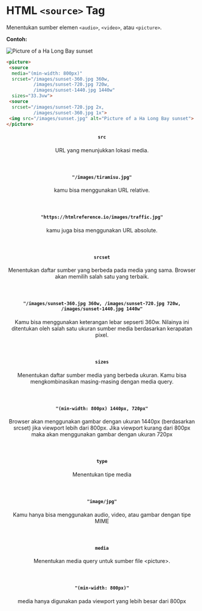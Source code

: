 # HTML `<source>` Tag

Menentukan sumber elemen `<audio>`, `<video>`, atau `<picture>`.

<div class="example">
	<p class="example__label"><strong>Contoh:</strong></p>
	<div class="example__preview">
<picture>
 <source
  media="(min-width: 800px)"
  srcset="/images/sunset-360.jpg 360w,
          /images/sunset-720.jpg 720w,
          /images/sunset-1440.jpg 1440w"
  sizes="33.3vw">
 <source
  srcset="/images/sunset-720.jpg 2x,
          /images/sunset-360.jpg 1x">
 <img src="/images/sunset.jpg" alt="Picture of a Ha Long Bay sunset">
</picture>
	</div>
</div>

```html
<picture>
 <source
  media="(min-width: 800px)"
  srcset="/images/sunset-360.jpg 360w,
          /images/sunset-720.jpg 720w,
          /images/sunset-1440.jpg 1440w"
  sizes="33.3vw">
 <source
  srcset="/images/sunset-720.jpg 2x,
          /images/sunset-360.jpg 1x">
 <img src="/images/sunset.jpg" alt="Picture of a Ha Long Bay sunset">
</picture>
```

<article class="attribute attribute--required">
	<header class="attribute__header">
		<h4 class="attribute__name">
			<code class="attribute__tag">src</code>
		</h4>
		<div class="attribute__desc">
			<p>URL yang menunjukkan lokasi media.</p>
		</div>
	</header>
	<div class="attribute__values">
		<article class="attribute__value">
			<header class="attribute__value-header">
				<h4 class="attribute__value-title">
					<code class="attribute__value-tag">"/images/tiramisu.jpg"</code>
				</h4>
				<div class="attribute__value-desc">
					<p>kamu bisa menggunakan URL relative.</p>
				</div>
			</header>
		</article>
        <article class="attribute__value">
			<header class="attribute__value-header">
				<h4 class="attribute__value-title">
					<code class="attribute__value-tag">"https://htmlreference.io/images/traffic.jpg"</code>
				</h4>
				<div class="attribute__value-desc">
					<p>kamu juga bisa menggunakan URL absolute.</p>
				</div>
			</header>
		</article>
	</div>
</article>
<article class="attribute attribute--required">
	<header class="attribute__header">
		<h4 class="attribute__name">
			<code class="attribute__tag">srcset</code>
		</h4>
		<div class="attribute__desc">
			<p>Menentukan daftar sumber yang berbeda pada media yang sama. Browser akan memilih salah satu yang terbaik.</p>
		</div>
	</header>
	<div class="attribute__values">
		<article class="attribute__value">
			<header class="attribute__value-header">
				<h4 class="attribute__value-title">
					<code class="attribute__value-tag">"/images/sunset-360.jpg 360w, /images/sunset-720.jpg 720w, /images/sunset-1440.jpg 1440w"</code>
				</h4>
				<div class="attribute__value-desc">
					<p>Kamu bisa menggunakan keterangan lebar sepserti 360w. Nilainya ini ditentukan oleh salah satu ukuran sumber media berdasarkan kerapatan pixel.</p>
				</div>
			</header>
		</article>
	</div>
</article>
<article class="attribute attribute--required">
	<header class="attribute__header">
		<h4 class="attribute__name">
			<code class="attribute__tag">sizes</code>
		</h4>
		<div class="attribute__desc">
			<p>Menentukan daftar sumber media yang berbeda ukuran. Kamu bisa mengkombinasikan masing-masing dengan media query.</p>
		</div>
	</header>
	<div class="attribute__values">
		<article class="attribute__value">
			<header class="attribute__value-header">
				<h4 class="attribute__value-title">
					<code class="attribute__value-tag">"(min-width: 800px) 1440px, 720px"</code>
				</h4>
				<div class="attribute__value-desc">
					<p>Browser akan menggunakan gambar dengan ukuran 1440px (berdasarkan srcset) jika viewport lebih dari 800px. Jika viewport kurang dari 800px maka akan menggunakan gambar dengan ukuran 720px</p>
				</div>
			</header>
		</article>
	</div>
</article>
<article class="attribute attribute--required">
	<header class="attribute__header">
		<h4 class="attribute__name">
			<code class="attribute__tag">type</code>
		</h4>
		<div class="attribute__desc">
			<p>Menentukan tipe media</p>
		</div>
	</header>
	<div class="attribute__values">
		<article class="attribute__value">
			<header class="attribute__value-header">
				<h4 class="attribute__value-title">
					<code class="attribute__value-tag">"image/jpg"</code>
				</h4>
				<div class="attribute__value-desc">
					<p>Kamu hanya bisa menggunakan audio, video, atau gambar dengan tipe MIME</p>
				</div>
			</header>
		</article>
	</div>
</article>
<article class="attribute attribute--required">
	<header class="attribute__header">
		<h4 class="attribute__name">
			<code class="attribute__tag">media</code>
		</h4>
		<div class="attribute__desc">
			<p>Menentukan media query untuk sumber file &lt;picture&gt;.</p>
		</div>
	</header>
	<div class="attribute__values">
		<article class="attribute__value">
			<header class="attribute__value-header">
				<h4 class="attribute__value-title">
					<code class="attribute__value-tag">"(min-width: 800px)"</code>
				</h4>
				<div class="attribute__value-desc">
					<p>media hanya digunakan pada viewport yang lebih besar dari 800px</p>
				</div>
			</header>
		</article>
	</div>
</article>